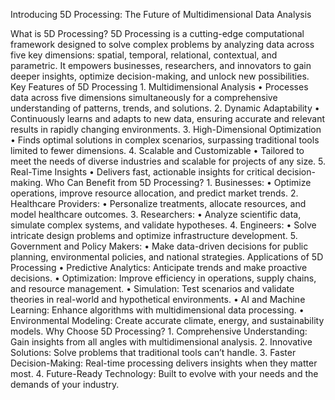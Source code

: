 Introducing 5D Processing: The Future of Multidimensional Data Analysis

What is 5D Processing?
5D Processing is a cutting-edge computational framework designed to solve complex problems by analyzing data across five key dimensions: spatial, temporal, relational, contextual, and parametric. It empowers businesses, researchers, and innovators to gain deeper insights, optimize decision-making, and unlock new possibilities.
Key Features of 5D Processing
	1.	Multidimensional Analysis
	•	Processes data across five dimensions simultaneously for a comprehensive understanding of patterns, trends, and solutions.
	2.	Dynamic Adaptability
	•	Continuously learns and adapts to new data, ensuring accurate and relevant results in rapidly changing environments.
	3.	High-Dimensional Optimization
	•	Finds optimal solutions in complex scenarios, surpassing traditional tools limited to fewer dimensions.
	4.	Scalable and Customizable
	•	Tailored to meet the needs of diverse industries and scalable for projects of any size.
	5.	Real-Time Insights
	•	Delivers fast, actionable insights for critical decision-making.
 Who Can Benefit from 5D Processing?
	1.	Businesses:
	•	Optimize operations, improve resource allocation, and predict market trends.
	2.	Healthcare Providers:
	•	Personalize treatments, allocate resources, and model healthcare outcomes.
	3.	Researchers:
	•	Analyze scientific data, simulate complex systems, and validate hypotheses.
	4.	Engineers:
	•	Solve intricate design problems and optimize infrastructure development.
	5.	Government and Policy Makers:
	•	Make data-driven decisions for public planning, environmental policies, and national strategies.
 Applications of 5D Processing
	•	Predictive Analytics: Anticipate trends and make proactive decisions.
	•	Optimization: Improve efficiency in operations, supply chains, and resource management.
	•	Simulation: Test scenarios and validate theories in real-world and hypothetical environments.
	•	AI and Machine Learning: Enhance algorithms with multidimensional data processing.
	•	Environmental Modeling: Create accurate climate, energy, and sustainability models.
 Why Choose 5D Processing?
	1.	Comprehensive Understanding: Gain insights from all angles with multidimensional analysis.
	2.	Innovative Solutions: Solve problems that traditional tools can’t handle.
	3.	Faster Decision-Making: Real-time processing delivers insights when they matter most.
	4.	Future-Ready Technology: Built to evolve with your needs and the demands of your industry.
